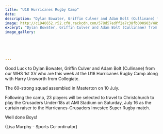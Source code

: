 ```yaml
---
title: "U18 Hurricanes Rugby Camp"
date: 
description: "Dylan Bowater, Griffin Culver and Adam Bolt (Cullinane) from our WHS 1st XV who are this week at the U18 Hurricanes Rugby Camp along with Harry Unsworth from Collegiate."
image: http://c1940652.r52.cf0.rackcdn.com/578d57edff2a7c38fb000903/WHS-1st-XV-boys-going-to-U18-Hurricanes-Camp-July-2016.jpg
excerpt: "Dylan Bowater, Griffin Culver and Adam Bolt (Cullinane) from our WHS 1st XV who are this week at the U18 Hurricanes Rugby Camp along with Harry Unsworth from Collegiate."
image_gallery:
    
    
    
    
    
---
```


<p><span>Good Luck to Dylan Bowater, Griffin Culver and Adam Bolt (Cullinane) from our WHS 1st XV who are this week at the U18 Hurricanes Rugby Camp along with Harry Unsworth from Collegiate.&nbsp;</span></p>
<p><span>The 60-strong squad assembled in Masterton on 10 July.</span></p>
<p><span>Following the camp, 23 players will be selected to travel to Christchurch to play the Crusaders Under-18s at AMI Stadium on Saturday, July 16 as the curtain raiser to the Hurricanes-Crusaders Investec Super Rugby match.</span></p>
<p><span>Well done Boys!</span></p>
<p><span>(Lisa Murphy - Sports Co-ordinator)</span></p>

